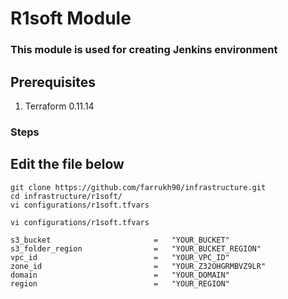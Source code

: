 # R1soft Module
### This module is used for creating Jenkins environment
## Prerequisites
1. Terraform 0.11.14

### Steps
## Edit the file below
```
git clone https://github.com/farrukh90/infrastructure.git
cd infrastructure/r1soft/
vi configurations/r1soft.tfvars
```


```
vi configurations/r1soft.tfvars

s3_bucket                       =   "YOUR_BUCKET"         
s3_folder_region                =   "YOUR_BUCKET_REGION"               
vpc_id                          =   "YOUR_VPC_ID"            
zone_id                         =   "YOUR_Z32OHGRMBVZ9LR"       
domain                          =   "YOUR_DOMAIN"
region                          =   "YOUR_REGION"
```




